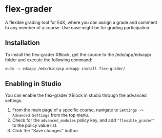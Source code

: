# flex-grader
A flexible grading tool for EdX, where you can assign a grade and comment to any member of a course. Use case might be for grading participation. 


Installation
------------

To install the flex-grader XBlock, get the source to the /edx/app/edxapp/ folder and execute the following command:

```bash
sudo -u edxapp /edx/bin/pip.edxapp install flex-grader/
```

Enabling in Studio
------------------

You can enable the flex-grader XBlock in studio through the advanced
settings.

1. From the main page of a specific course, navigate to `Settings ->
   Advanced Settings` from the top menu.
2. Check for the `advanced_modules` policy key, and add
   `"flexible_grader"` to the policy value list.
3. Click the "Save changes" button.
